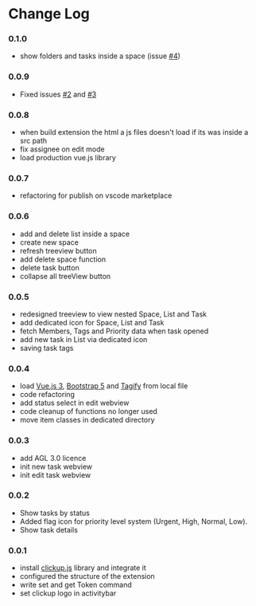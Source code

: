 # Change Log

### 0.1.0

- show folders and tasks inside a space (issue [#4](https://github.com/Edsol/clickup-vscode-extension/issues/4))
### 0.0.9

- Fixed issues [#2](https://github.com/Edsol/clickup-vscode-extension/issues/2) and [#3](https://github.com/Edsol/clickup-vscode-extension/issues/3)

### 0.0.8

- when build extension the html a js files doesn't load if its was inside a src path
- fix assignee on edit mode
- load production vue.js library

### 0.0.7

- refactoring for publish on vscode marketplace

### 0.0.6

- add and delete list inside a space
- create new space
- refresh treeview button
- add delete space function
- delete task button
- collapse all treeView button

### 0.0.5
- redesigned treeview to view nested Space, List and Task
- add dedicated icon for Space, List and Task
- fetch Members, Tags and Priority data when task opened
- add new task in List via dedicated icon
- saving task tags

### 0.0.4

* load [Vue.js 3](https://vuejs.org), [Bootstrap 5](https://github.com/twbs/bootstrap) and [Tagify](https://github.com/yairEO/tagify) from local file
* code refactoring
* add status select in edit webview
* code cleanup of functions no longer used
* move item classes in dedicated directory


### 0.0.3

* add AGL 3.0 licence
* init new task webview
* init edit task webview

### 0.0.2
* Show tasks by status
* Added flag icon for priority level system (Urgent, High, Normal, Low).
* Show task details

### 0.0.1

- install [clickup.js](https://github.com/ComfortablyCoding/clickup.js) library and integrate it
- configured the structure of the extension
- write set and get Token command
- set clickup logo in activitybar